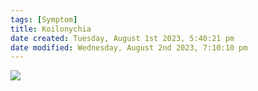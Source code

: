```yaml
---
tags: [Symptom]
title: Koilonychia
date created: Tuesday, August 1st 2023, 5:40:21 pm
date modified: Wednesday, August 2nd 2023, 7:10:10 pm
---
```



![](https://i.imgur.com/13TwCR4.png)
